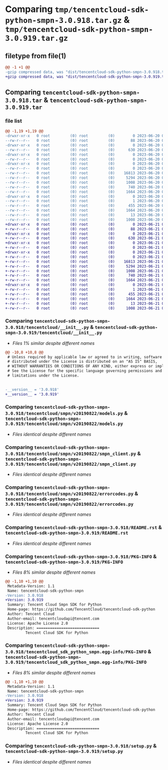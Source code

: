 # Comparing `tmp/tencentcloud-sdk-python-smpn-3.0.918.tar.gz` & `tmp/tencentcloud-sdk-python-smpn-3.0.919.tar.gz`

## filetype from file(1)

```diff
@@ -1 +1 @@
-gzip compressed data, was "dist/tencentcloud-sdk-python-smpn-3.0.918.tar", last modified: Tue Jun 20 02:47:03 2023, max compression
+gzip compressed data, was "dist/tencentcloud-sdk-python-smpn-3.0.919.tar", last modified: Wed Jun 21 00:34:59 2023, max compression
```

## Comparing `tencentcloud-sdk-python-smpn-3.0.918.tar` & `tencentcloud-sdk-python-smpn-3.0.919.tar`

### file list

```diff
@@ -1,19 +1,19 @@
-drwxr-xr-x   0 root         (0) root         (0)        0 2023-06-20 02:47:03.000000 tencentcloud-sdk-python-smpn-3.0.918/
--rw-r--r--   0 root         (0) root         (0)       88 2023-06-20 02:47:03.000000 tencentcloud-sdk-python-smpn-3.0.918/setup.cfg
-drwxr-xr-x   0 root         (0) root         (0)        0 2023-06-20 02:47:03.000000 tencentcloud-sdk-python-smpn-3.0.918/tencentcloud/
--rw-r--r--   0 root         (0) root         (0)      630 2023-06-20 02:47:02.000000 tencentcloud-sdk-python-smpn-3.0.918/tencentcloud/__init__.py
-drwxr-xr-x   0 root         (0) root         (0)        0 2023-06-20 02:47:03.000000 tencentcloud-sdk-python-smpn-3.0.918/tencentcloud/smpn/
--rw-r--r--   0 root         (0) root         (0)        0 2023-06-20 02:47:02.000000 tencentcloud-sdk-python-smpn-3.0.918/tencentcloud/smpn/__init__.py
-drwxr-xr-x   0 root         (0) root         (0)        0 2023-06-20 02:47:03.000000 tencentcloud-sdk-python-smpn-3.0.918/tencentcloud/smpn/v20190822/
--rw-r--r--   0 root         (0) root         (0)        0 2023-06-20 02:47:02.000000 tencentcloud-sdk-python-smpn-3.0.918/tencentcloud/smpn/v20190822/__init__.py
--rw-r--r--   0 root         (0) root         (0)    16813 2023-06-20 02:47:02.000000 tencentcloud-sdk-python-smpn-3.0.918/tencentcloud/smpn/v20190822/models.py
--rw-r--r--   0 root         (0) root         (0)     5294 2023-06-20 02:47:02.000000 tencentcloud-sdk-python-smpn-3.0.918/tencentcloud/smpn/v20190822/smpn_client.py
--rw-r--r--   0 root         (0) root         (0)     1008 2023-06-20 02:47:02.000000 tencentcloud-sdk-python-smpn-3.0.918/tencentcloud/smpn/v20190822/errorcodes.py
--rw-r--r--   0 root         (0) root         (0)      740 2023-06-20 02:47:02.000000 tencentcloud-sdk-python-smpn-3.0.918/README.rst
--rw-r--r--   0 root         (0) root         (0)     1664 2023-06-20 02:47:03.000000 tencentcloud-sdk-python-smpn-3.0.918/PKG-INFO
-drwxr-xr-x   0 root         (0) root         (0)        0 2023-06-20 02:47:03.000000 tencentcloud-sdk-python-smpn-3.0.918/tencentcloud_sdk_python_smpn.egg-info/
--rw-r--r--   0 root         (0) root         (0)        1 2023-06-20 02:47:03.000000 tencentcloud-sdk-python-smpn-3.0.918/tencentcloud_sdk_python_smpn.egg-info/dependency_links.txt
--rw-r--r--   0 root         (0) root         (0)      455 2023-06-20 02:47:03.000000 tencentcloud-sdk-python-smpn-3.0.918/tencentcloud_sdk_python_smpn.egg-info/SOURCES.txt
--rw-r--r--   0 root         (0) root         (0)     1664 2023-06-20 02:47:03.000000 tencentcloud-sdk-python-smpn-3.0.918/tencentcloud_sdk_python_smpn.egg-info/PKG-INFO
--rw-r--r--   0 root         (0) root         (0)       13 2023-06-20 02:47:03.000000 tencentcloud-sdk-python-smpn-3.0.918/tencentcloud_sdk_python_smpn.egg-info/top_level.txt
--rw-r--r--   0 root         (0) root         (0)     1008 2023-06-20 02:47:02.000000 tencentcloud-sdk-python-smpn-3.0.918/setup.py
+drwxr-xr-x   0 root         (0) root         (0)        0 2023-06-21 00:34:59.000000 tencentcloud-sdk-python-smpn-3.0.919/
+-rw-r--r--   0 root         (0) root         (0)       88 2023-06-21 00:34:59.000000 tencentcloud-sdk-python-smpn-3.0.919/setup.cfg
+drwxr-xr-x   0 root         (0) root         (0)        0 2023-06-21 00:34:59.000000 tencentcloud-sdk-python-smpn-3.0.919/tencentcloud/
+-rw-r--r--   0 root         (0) root         (0)      630 2023-06-21 00:34:59.000000 tencentcloud-sdk-python-smpn-3.0.919/tencentcloud/__init__.py
+drwxr-xr-x   0 root         (0) root         (0)        0 2023-06-21 00:34:59.000000 tencentcloud-sdk-python-smpn-3.0.919/tencentcloud/smpn/
+-rw-r--r--   0 root         (0) root         (0)        0 2023-06-21 00:34:59.000000 tencentcloud-sdk-python-smpn-3.0.919/tencentcloud/smpn/__init__.py
+drwxr-xr-x   0 root         (0) root         (0)        0 2023-06-21 00:34:59.000000 tencentcloud-sdk-python-smpn-3.0.919/tencentcloud/smpn/v20190822/
+-rw-r--r--   0 root         (0) root         (0)        0 2023-06-21 00:34:59.000000 tencentcloud-sdk-python-smpn-3.0.919/tencentcloud/smpn/v20190822/__init__.py
+-rw-r--r--   0 root         (0) root         (0)    16813 2023-06-21 00:34:59.000000 tencentcloud-sdk-python-smpn-3.0.919/tencentcloud/smpn/v20190822/models.py
+-rw-r--r--   0 root         (0) root         (0)     5294 2023-06-21 00:34:59.000000 tencentcloud-sdk-python-smpn-3.0.919/tencentcloud/smpn/v20190822/smpn_client.py
+-rw-r--r--   0 root         (0) root         (0)     1008 2023-06-21 00:34:59.000000 tencentcloud-sdk-python-smpn-3.0.919/tencentcloud/smpn/v20190822/errorcodes.py
+-rw-r--r--   0 root         (0) root         (0)      740 2023-06-21 00:34:59.000000 tencentcloud-sdk-python-smpn-3.0.919/README.rst
+-rw-r--r--   0 root         (0) root         (0)     1664 2023-06-21 00:34:59.000000 tencentcloud-sdk-python-smpn-3.0.919/PKG-INFO
+drwxr-xr-x   0 root         (0) root         (0)        0 2023-06-21 00:34:59.000000 tencentcloud-sdk-python-smpn-3.0.919/tencentcloud_sdk_python_smpn.egg-info/
+-rw-r--r--   0 root         (0) root         (0)        1 2023-06-21 00:34:59.000000 tencentcloud-sdk-python-smpn-3.0.919/tencentcloud_sdk_python_smpn.egg-info/dependency_links.txt
+-rw-r--r--   0 root         (0) root         (0)      455 2023-06-21 00:34:59.000000 tencentcloud-sdk-python-smpn-3.0.919/tencentcloud_sdk_python_smpn.egg-info/SOURCES.txt
+-rw-r--r--   0 root         (0) root         (0)     1664 2023-06-21 00:34:59.000000 tencentcloud-sdk-python-smpn-3.0.919/tencentcloud_sdk_python_smpn.egg-info/PKG-INFO
+-rw-r--r--   0 root         (0) root         (0)       13 2023-06-21 00:34:59.000000 tencentcloud-sdk-python-smpn-3.0.919/tencentcloud_sdk_python_smpn.egg-info/top_level.txt
+-rw-r--r--   0 root         (0) root         (0)     1008 2023-06-21 00:34:59.000000 tencentcloud-sdk-python-smpn-3.0.919/setup.py
```

### Comparing `tencentcloud-sdk-python-smpn-3.0.918/tencentcloud/__init__.py` & `tencentcloud-sdk-python-smpn-3.0.919/tencentcloud/__init__.py`

 * *Files 1% similar despite different names*

```diff
@@ -10,8 +10,8 @@
 # Unless required by applicable law or agreed to in writing, software
 # distributed under the License is distributed on an "AS IS" BASIS,
 # WITHOUT WARRANTIES OR CONDITIONS OF ANY KIND, either express or implied.
 # See the License for the specific language governing permissions and
 # limitations under the License.
 
 
-__version__ = '3.0.918'
+__version__ = '3.0.919'
```

### Comparing `tencentcloud-sdk-python-smpn-3.0.918/tencentcloud/smpn/v20190822/models.py` & `tencentcloud-sdk-python-smpn-3.0.919/tencentcloud/smpn/v20190822/models.py`

 * *Files identical despite different names*

### Comparing `tencentcloud-sdk-python-smpn-3.0.918/tencentcloud/smpn/v20190822/smpn_client.py` & `tencentcloud-sdk-python-smpn-3.0.919/tencentcloud/smpn/v20190822/smpn_client.py`

 * *Files identical despite different names*

### Comparing `tencentcloud-sdk-python-smpn-3.0.918/tencentcloud/smpn/v20190822/errorcodes.py` & `tencentcloud-sdk-python-smpn-3.0.919/tencentcloud/smpn/v20190822/errorcodes.py`

 * *Files identical despite different names*

### Comparing `tencentcloud-sdk-python-smpn-3.0.918/README.rst` & `tencentcloud-sdk-python-smpn-3.0.919/README.rst`

 * *Files identical despite different names*

### Comparing `tencentcloud-sdk-python-smpn-3.0.918/PKG-INFO` & `tencentcloud-sdk-python-smpn-3.0.919/PKG-INFO`

 * *Files 8% similar despite different names*

```diff
@@ -1,10 +1,10 @@
 Metadata-Version: 1.1
 Name: tencentcloud-sdk-python-smpn
-Version: 3.0.918
+Version: 3.0.919
 Summary: Tencent Cloud Smpn SDK for Python
 Home-page: https://github.com/TencentCloud/tencentcloud-sdk-python
 Author: Tencent Cloud
 Author-email: tencentcloudapi@tencent.com
 License: Apache License 2.0
 Description: ============================
         Tencent Cloud SDK for Python
```

### Comparing `tencentcloud-sdk-python-smpn-3.0.918/tencentcloud_sdk_python_smpn.egg-info/PKG-INFO` & `tencentcloud-sdk-python-smpn-3.0.919/tencentcloud_sdk_python_smpn.egg-info/PKG-INFO`

 * *Files 8% similar despite different names*

```diff
@@ -1,10 +1,10 @@
 Metadata-Version: 1.1
 Name: tencentcloud-sdk-python-smpn
-Version: 3.0.918
+Version: 3.0.919
 Summary: Tencent Cloud Smpn SDK for Python
 Home-page: https://github.com/TencentCloud/tencentcloud-sdk-python
 Author: Tencent Cloud
 Author-email: tencentcloudapi@tencent.com
 License: Apache License 2.0
 Description: ============================
         Tencent Cloud SDK for Python
```

### Comparing `tencentcloud-sdk-python-smpn-3.0.918/setup.py` & `tencentcloud-sdk-python-smpn-3.0.919/setup.py`

 * *Files identical despite different names*

